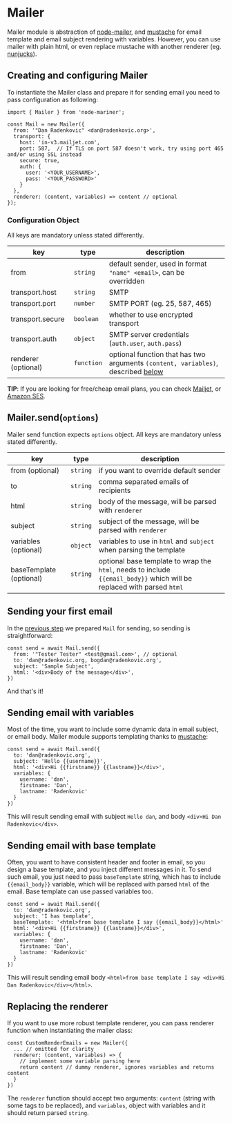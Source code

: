 # Mailer

Mailer module is abstraction of [node-mailer](https://nodemailer.com/about/),
and [mustache](https://mustache.github.io/) for email template and email subject 
rendering with variables. However, you can use mailer with plain html, or even
replace mustache with another renderer (eg. [nunjucks](https://mozilla.github.io/nunjucks/)).

## Creating and configuring Mailer

To instantiate the Mailer class and prepare it for sending email you need to pass configuration as following:

```
import { Mailer } from 'node-mariner';

const Mail = new Mailer({
  from: '"Dan Radenkovic" <dan@radenkovic.org>',
  transport: {
    host: 'in-v3.mailjet.com',
    port: 587,  // If TLS on port 587 doesn't work, try using port 465 and/or using SSL instead
    secure: true,
    auth: {
      user: '<YOUR_USERNAME>',
      pass: '<YOUR_PASSWORD>'
    }
  },
  renderer: (content, variables) => content // optional
});

```

### Configuration Object

All keys are mandatory unless stated differently.

| key                | type     | description                                                                                   |
| -------------------|----------|-----------------------------------------------------------------------------------------------|
| from               | `string` | default sender, used in format `"name" <email>`, can be overridden                            |
| transport.host     | `string` | SMTP                                                                                          |
| transport.port     | `number` | SMTP PORT (eg. 25, 587, 465)                                                                  |
| transport.secure   | `boolean`| whether to use encrypted transport                                                            |
| transport.auth     | `object` | SMTP server credentials (`auth.user`, `auth.pass`)                                            |
| renderer (optional)| `function` | optional function that has two arguments `(content, variables)`, described [below](#replacing-the-renderer)|

**TIP**: If you are looking for free/cheap email plans, you can check [Mailjet](https://www.mailjet.com/), or [Amazon SES](https://aws.amazon.com/ses/).

## Mailer.send(`options`)

Mailer send function expects `options` object. All keys are mandatory unless stated differently.

| key                | type     | description                                                                                   |
| -------------------|----------|-----------------------------------------------------------------------------------------------|
| from (optional)    | `string` | if you want to override default sender                                                        |
| to                 | `string`| comma separated emails of recipients                                                           |
| html               | `string` | body of the message, will be parsed with `renderer`                                           |
| subject            | `string` | subject of the message, will be parsed with `renderer`                                        |
| variables (optional)| `object` | variables to use in `html` and `subject` when parsing the template                           |
| baseTemplate (optional) | `string` | optional base template to wrap the `html`, needs to include `{{email_body}}` which will be replaced with parsed `html`|


## Sending your first email

In the [previous step](#creating-and-configuring-mailer) we prepared `Mail` for sending, so sending is straightforward:

```
const send = await Mail.send({
  from: '"Tester Tester" <test@gmail.com>', // optional
  to: 'dan@radenkovic.org, bogdan@radenkovic.org',
  subject: 'Sample Subject',
  html: '<div>Body of the message</div>',
})
```

And that's it!


## Sending email with variables

Most of the time, you want to include some dynamic data in email subject, or email body.
Mailer module supports templating thanks to [mustache](https://mustache.github.io/):

```
const send = await Mail.send({
  to: 'dan@radenkovic.org',
  subject: 'Hello {{username}}',
  html: '<div>Hi {{firstname}} {{lastname}}</div>',
  variables: {
    username: 'dan',
    firstname: 'Dan',
    lastname: 'Radenkovic'
  }
})
```

This will result sending email with subject `Hello dan`, and body `<div>Hi Dan Radenkovic</div>`.

## Sending email with base template

Often, you want to have consistent header and footer in email, so you design a 
base template, and you inject different messages in it. To send such email, you
just need to pass `baseTemplate` string, which has to include `{{email_body}}` variable,
which will be replaced with parsed `html` of the email. Base template can use passed variables too.


```
const send = await Mail.send({
  to: 'dan@radenkovic.org',
  subject: 'I has template',
  baseTemplate: '<html>from base template I say {{email_body}}</html>'
  html: '<div>Hi {{firstname}} {{lastname}}</div>',
  variables: {
    username: 'dan',
    firstname: 'Dan',
    lastname: 'Radenkovic'
  }
})
```

This will result sending email body 
`<html>from base template I say <div>Hi Dan Radenkovic</div></html>`.

## Replacing the renderer

If you want to use more robust template renderer, you can pass renderer function
when instantiating the mailer class:

```
const CustomRenderEmails = new Mailer({
  ... // omitted for clarity
  renderer: (content, variables) => {
    // implement some variable parsing here
    return content // dummy renderer, ignores variables and returns content
  }
})
```

The `renderer` function should accept two arguments: `content` (string with some tags to be replaced), and `variables`,
object with variables and it should return parsed `string`.




